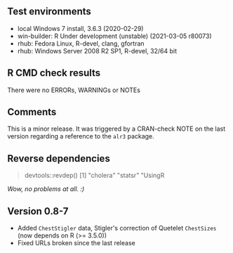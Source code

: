 ## Test environments
* local Windows 7 install, 3.6.3 (2020-02-29)
* win-builder: R Under development (unstable) (2021-03-05 r80073)
* rhub: Fedora Linux, R-devel, clang, gfortran
* rhub: Windows Server 2008 R2 SP1, R-devel, 32/64 bit

## R CMD check results
There were no ERRORs, WARNINGs or NOTEs 
  
## Comments

This is a minor release.  It was triggered by a CRAN-check NOTE on the last version
regarding a reference to the `alr3` package.

## Reverse dependencies

> devtools::revdep()
[1] "cholera" "statsr"  "UsingR

*Wow, no problems at all. :)*

## Version 0.8-7 

* Added `ChestStigler` data, Stigler's correction of Quetelet `ChestSizes` (now depends on R (>= 3.5.0))
* Fixed URLs broken since the last release
